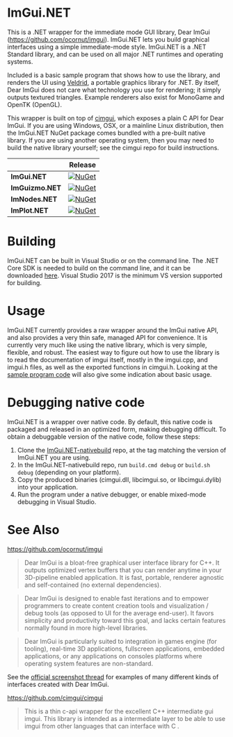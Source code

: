 # ImGui.NET

This is a .NET wrapper for the immediate mode GUI library, Dear ImGui (https://github.com/ocornut/imgui). ImGui.NET lets you build graphical interfaces using a simple immediate-mode style. ImGui.NET is a .NET Standard library, and can be used on all major .NET runtimes and operating systems.

Included is a basic sample program that shows how to use the library, and renders the UI using [Veldrid](https://github.com/mellinoe/veldrid), a portable graphics library for .NET. By itself, Dear ImGui does not care what technology you use for rendering; it simply outputs textured triangles. Example renderers also exist for MonoGame and OpenTK (OpenGL).

This wrapper is built on top of [cimgui](https://github.com/Extrawurst/cimgui), which exposes a plain C API for Dear ImGui. If you are using Windows, OSX, or a mainline Linux distribution, then the ImGui.NET NuGet package comes bundled with a pre-built native library. If you are using another operating system, then you may need to build the native library yourself; see the cimgui repo for build instructions.

|    | Release |
|:---|----------------:|
|**ImGui.NET**|[![NuGet](https://img.shields.io/nuget/v/Twizzle.ImGui.NET.svg)](https://www.nuget.org/packages/Twizzle.ImGui.NET)|
|**ImGuizmo.NET**|[![NuGet](https://img.shields.io/nuget/v/Twizzle.ImGuizmo.NET.svg)](https://www.nuget.org/packages/Twizzle.ImGuizmo.NET)|
|**ImNodes.NET**|[![NuGet](https://img.shields.io/nuget/v/Twizzle.ImNodes.NET.svg)](https://www.nuget.org/packages/Twizzle.ImNodes.NET)|
|**ImPlot.NET**|[![NuGet](https://img.shields.io/nuget/v/Twizzle.ImPlot.NET.svg)](https://www.nuget.org/packages/Twizzle.ImPlot.NET)|

# Building

ImGui.NET can be built in Visual Studio or on the command line. The .NET Core SDK is needed to build on the command line, and it can be downloaded [here](https://www.microsoft.com/net/core). Visual Studio 2017 is the minimum VS version supported for building.

# Usage

ImGui.NET currently provides a raw wrapper around the ImGui native API, and also provides a very thin safe, managed API for convenience. It is currently very much like using the native library, which is very simple, flexible, and robust. The easiest way to figure out how to use the library is to read the documentation of imgui itself, mostly in the imgui.cpp, and imgui.h files, as well as the exported functions in cimgui.h. Looking at the [sample program code](https://github.com/mellinoe/ImGui.NET/tree/master/src) will also give some indication about basic usage.

# Debugging native code

ImGui.NET is a wrapper over native code. By default, this native code is packaged and released in an optimized form, making debugging difficult. To obtain a debuggable version of the native code, follow these steps:

1. Clone the [ImGui.NET-nativebuild](https://github.com/mellinoe/ImGui.NET-nativebuild) repo, at the tag matching the version of ImGui.NET you are using.
2. In the ImGui.NET-nativebuild repo, run `build.cmd debug` or `build.sh debug` (depending on your platform).
3. Copy the produced binaries (cimgui.dll, libcimgui.so, or libcimgui.dylib) into your application.
4. Run the program under a native debugger, or enable mixed-mode debugging in Visual Studio.

# See Also

https://github.com/ocornut/imgui
> Dear ImGui is a bloat-free graphical user interface library for C++. It outputs optimized vertex buffers that you can render anytime in your 3D-pipeline enabled application. It is fast, portable, renderer agnostic and self-contained (no external dependencies).

> Dear ImGui is designed to enable fast iterations and to empower programmers to create content creation tools and visualization / debug tools (as opposed to UI for the average end-user). It favors simplicity and productivity toward this goal, and lacks certain features normally found in more high-level libraries.

> Dear ImGui is particularly suited to integration in games engine (for tooling), real-time 3D applications, fullscreen applications, embedded applications, or any applications on consoles platforms where operating system features are non-standard.

See the [official screenshot thread](https://github.com/ocornut/imgui/issues/123) for examples of many different kinds of interfaces created with Dear ImGui.

https://github.com/cimgui/cimgui
> This is a thin c-api wrapper for the excellent C++ intermediate gui imgui. This library is intended as a intermediate layer to be able to use imgui from other languages that can interface with C .
